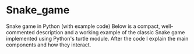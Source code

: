 # Snake_game
Snake game in Python (with example code)  Below is a compact, well-commented description and a working example of the classic Snake game implemented using Python's turtle module. After the code I explain the main components and how they interact.
